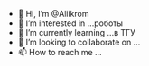 - 👋 Hi, I’m @Aliikrom
- 👀 I’m interested in ...роботы 
- 🌱 I’m currently learning ...в ТГУ
- 💞️ I’m looking to collaborate on ...
- 📫 How to reach me ...

<!---
Aliikrom/Aliikrom is a ✨ special ✨ repository because its `README.md` (this file) appears on your GitHub profile.
You can click the Preview link to take a look at your changes.
--->
